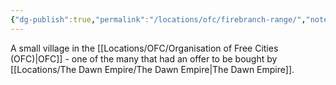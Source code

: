 ```yaml
---
{"dg-publish":true,"permalink":"/locations/ofc/firebranch-range/","noteIcon":""}
---
```


A small village in the [[Locations/OFC/Organisation of Free Cities (OFC)\|OFC]] - one of the many that had an offer to be bought by [[Locations/The Dawn Empire/The Dawn Empire\|The Dawn Empire]].
